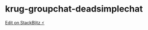 # krug-groupchat-deadsimplechat

[Edit on StackBlitz ⚡️](https://stackblitz.com/edit/angular-ivy-1bbtjh)